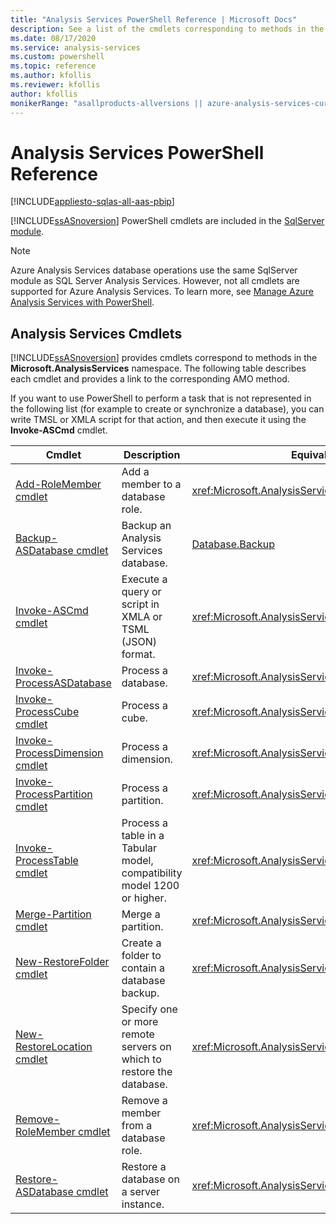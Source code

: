 ```yaml
---
title: "Analysis Services PowerShell Reference | Microsoft Docs"
description: See a list of the cmdlets corresponding to methods in the Microsoft.AnalysisServices namespace, and links to the corresponding AMO methods.
ms.date: 08/17/2020
ms.service: analysis-services
ms.custom: powershell
ms.topic: reference
ms.author: kfollis
ms.reviewer: kfollis
author: kfollis
monikerRange: "asallproducts-allversions || azure-analysis-services-current || power-bi-premium-current || >= sql-analysis-services-2016"
---
```

# Analysis Services PowerShell Reference
[!INCLUDE[appliesto-sqlas-all-aas-pbip](../includes/appliesto-sqlas-all-aas-pbip.md)]

  [!INCLUDE[ssASnoversion](../includes/ssasnoversion-md.md)] PowerShell cmdlets are included in the [SqlServer module](https://www.powershellgallery.com/packages/SqlServer/21.0.17099). 
  
>[!NOTE] 
> Azure Analysis Services database operations use the same SqlServer module as SQL Server Analysis Services. However, not all cmdlets are supported for Azure Analysis Services. To learn more, see [Manage Azure Analysis Services with PowerShell](/azure/analysis-services/analysis-services-powershell).
  
##  <a name="bkmk_cmdlets"></a> Analysis Services Cmdlets  
 [!INCLUDE[ssASnoversion](../includes/ssasnoversion-md.md)] provides cmdlets correspond to methods in the **Microsoft.AnalysisServices** namespace. The following table describes each cmdlet and provides a link to the corresponding AMO method.  
  
 If you want to use PowerShell to perform a task that is not represented in the following list (for example to create or synchronize a database), you can write TMSL or XMLA script for that action, and then execute it using the **Invoke-ASCmd** cmdlet.  
  
|Cmdlet|Description|Equivalent AMO Methods|  
|------------|-----------------|----------------------------|  
|[Add-RoleMember cmdlet](/powershell/module/sqlserver/Add-RoleMember)|Add a member to a database role.|<xref:Microsoft.AnalysisServices.RoleMemberCollection.Add%2A>|  
|[Backup-ASDatabase cmdlet](/powershell/module/sqlserver/backup-asdatabase)|Backup an Analysis Services database.|[Database.Backup](/dotnet/api/microsoft.analysisservices.database)|  
|[Invoke-ASCmd cmdlet](/powershell/module/sqlserver/invoke-ascmd)|Execute a query or script in XMLA or TSML (JSON) format.|<xref:Microsoft.AnalysisServices.Core.Server.Execute%2A>|  
|[Invoke-ProcessASDatabase](/powershell/module/sqlserver/invoke-processasdatabase)|Process a database.|<xref:Microsoft.AnalysisServices.IProcessable.Process%2A>|  
|[Invoke-ProcessCube cmdlet](/powershell/module/sqlserver/invoke-processcube)|Process a cube.|<xref:Microsoft.AnalysisServices.IProcessable.Process%2A>|  
|[Invoke-ProcessDimension cmdlet](/powershell/module/sqlserver/invoke-processdimension)|Process a dimension.|<xref:Microsoft.AnalysisServices.IProcessable.Process%2A>|  
|[Invoke-ProcessPartition cmdlet](/powershell/module/sqlserver/invoke-processpartition)|Process a partition.|<xref:Microsoft.AnalysisServices.IProcessable.Process%2A>|  
|[Invoke-ProcessTable cmdlet](/powershell/module/sqlserver/invoke-processtable)|Process a table in a Tabular model, compatibility model 1200 or higher.|<xref:Microsoft.AnalysisServices.IProcessable.Process%2A>|  
|[Merge-Partition cmdlet](/powershell/module/sqlserver/merge-partition)|Merge a partition.|<xref:Microsoft.AnalysisServices.Partition.Merge%2A>|  
|[New-RestoreFolder cmdlet](/powershell/module/sqlserver/new-restorefolder)|Create a folder to contain a database backup.|<xref:Microsoft.AnalysisServices.RestoreFolder>|  
|[New-RestoreLocation cmdlet](/powershell/module/sqlserver/new-restorelocation)|Specify one or more remote servers on which to restore the database.|<xref:Microsoft.AnalysisServices.RestoreLocation>|  
|[Remove-RoleMember cmdlet](/powershell/module/sqlserver/remove-rolemember)|Remove a member from a database role.|<xref:Microsoft.AnalysisServices.RoleMemberCollection.Remove%2A>|  
|[Restore-ASDatabase cmdlet](/powershell/module/sqlserver/restore-asdatabase)|Restore a database on a server instance.|<xref:Microsoft.AnalysisServices.Core.Server.Restore%2A>|  
  

  
